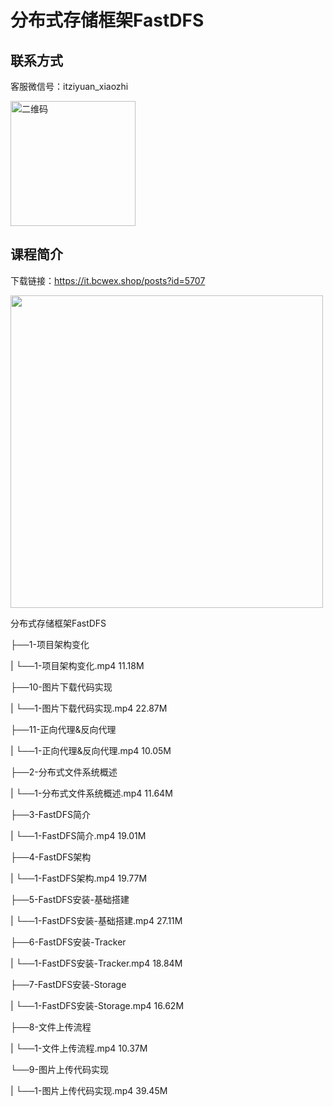 # 分布式存储框架FastDFS

## 联系方式

客服微信号：itziyuan_xiaozhi

<img src="https://ziyuanyun.oss-cn-guangzhou.aliyuncs.com/common/20240614073449/666b82192834a.jpg" width="200" height="200" alt="二维码">

## 课程简介

下载链接：https://it.bcwex.shop/posts?id=5707

<img src="https://ziyuanyun.oss-cn-guangzhou.aliyuncs.com/yun/20241201164403/674c21d37a51f.jpg" width="500" alt="">

  

 分布式存储框架FastDFS

 ├──1-项目架构变化

 | └──1-项目架构变化.mp4 11.18M

 ├──10-图片下载代码实现

 | └──1-图片下载代码实现.mp4 22.87M

 ├──11-正向代理&amp;反向代理

 | └──1-正向代理&amp;反向代理.mp4 10.05M

 ├──2-分布式文件系统概述

 | └──1-分布式文件系统概述.mp4 11.64M

 ├──3-FastDFS简介

 | └──1-FastDFS简介.mp4 19.01M

 ├──4-FastDFS架构

 | └──1-FastDFS架构.mp4 19.77M

 ├──5-FastDFS安装-基础搭建

 | └──1-FastDFS安装-基础搭建.mp4 27.11M

 ├──6-FastDFS安装-Tracker

 | └──1-FastDFS安装-Tracker.mp4 18.84M

 ├──7-FastDFS安装-Storage

 | └──1-FastDFS安装-Storage.mp4 16.62M

 ├──8-文件上传流程

 | └──1-文件上传流程.mp4 10.37M

 └──9-图片上传代码实现

 | └──1-图片上传代码实现.mp4 39.45M

  